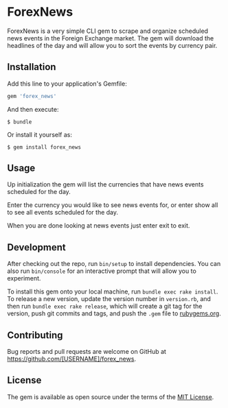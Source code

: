 # ForexNews

ForexNews is a very simple CLI gem to scrape and organize scheduled news events in the Foreign Exchange market. The gem will download the headlines of the day and will allow you to sort the events by currency pair.

## Installation

Add this line to your application's Gemfile:

```ruby
gem 'forex_news'
```

And then execute:

    $ bundle

Or install it yourself as:

    $ gem install forex_news

## Usage

Up initialization the gem will list the currencies that have news events scheduled for the day.

Enter the currency you would like to see news events for, or enter show all to see all events scheduled for the day.

When you are done looking at news events just enter exit to exit.

## Development

After checking out the repo, run `bin/setup` to install dependencies. You can also run `bin/console` for an interactive prompt that will allow you to experiment.

To install this gem onto your local machine, run `bundle exec rake install`. To release a new version, update the version number in `version.rb`, and then run `bundle exec rake release`, which will create a git tag for the version, push git commits and tags, and push the `.gem` file to [rubygems.org](https://rubygems.org).

## Contributing

Bug reports and pull requests are welcome on GitHub at https://github.com/[USERNAME]/forex_news.


## License

The gem is available as open source under the terms of the [MIT License](http://opensource.org/licenses/MIT).
